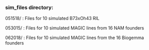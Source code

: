 
### sim_files directory:

051518/ : Files for 10 simulated B73xOh43 RIL

053015/ : Files for 10 simulated MAGIC lines from 16 NAM founders

062018/ : Files for 10 simulated MAGIC lines from the 16 Biogemma founders